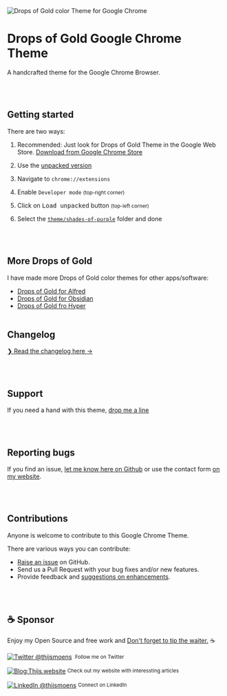 <img align="center" src="https://raw.githubusercontent.com/thijswmoens/drops-of-gold-google-chrome/master/.github/images/drops-of-gold.png" alt="Drops of Gold color Theme for Google Chrome" />

# Drops of Gold Google Chrome Theme

A handcrafted theme for the Google Chrome Browser.

<br><br>

## Getting started

There are two ways:

1. Recommended:
   Just look for Drops of Gold Theme in the Google Web Store. [Download from Google Chrome Store][c]

2. Use the [unpacked version](./theme/drops-of-gold)
3. Navigate to `chrome://extensions`
4. Enable `Developer mode` <small>(top-right corner)</small>
5. Click on <kbd>Load unpacked</kbd> button <small>(top-left corner)</small>
6. Select the [`theme/shades-of-purple`](./theme/drops-of-gold) folder and done

<br><br>

## More Drops of Gold

I have made more Drops of Gold color themes for other apps/software:

-   [Drops of Gold for Alfred](https://github.com/thijswmoens/drops-of-gold-alfred)
-   [Drops of Gold for Obsidian](https://github.com/thijswmoens/drops-of-gold-theme-obsidian/)
-   [Drops of Gold fro Hyper](https://github.com/thijswmoens/drops-of-gold-hyper)
    <br><br>

## Changelog

[❯ Read the changelog here →](changelog.md)

<br><br>

## Support

If you need a hand with this theme, [drop me a line](https://thijs.website/contact)

<br><br>

## Reporting bugs

If you find an issue, [let me know here on Github](https://github.com/thijswmoens/drops-of-gold-google-chrome/issues/new) or use the contact form [on my website](https://thijs.webiste/bugs).

<br><br>

## Contributions

Anyone is welcome to contribute to this Google Chrome Theme.

There are various ways you can contribute:

-   [Raise an issue](https://github.com/thijswmoens/drops-of-gold-google-chrome/issues) on GitHub.
-   Send us a Pull Request with your bug fixes and/or new features.
-   Provide feedback and [suggestions on enhancements](https://thijs.website/feedback).

[c]: https://thijs.website/go/drops-of-gold-google-chrome/

<br><br>

## :coffee: Sponsor

Enjoy my Open Source and free work and [Don't forget to tip the waiter.](https://github.com/thijswmoens/sponsor) ☕

<div align="left">
    <p><a href="https://twitter.com/thijsmoens/"><img alt="Twitter @thijsmoens" align="center" src="https://img.shields.io/badge/-@thijsmoens-gray.svg?colorA=3d3d3d&colorB=3d3d3d&style=for-the-badge" /></a>&nbsp;<small> Follow me on Twitter</small></p>
    <p><a href="https://thijs.website/"><img alt="Blog:Thijs.website" align="center" src="https://img.shields.io/badge/-Thijs.website-gray.svg?colorA=a08f68&colorB=a08f68&style=for-the-badge" /></a>&nbsp;<small>Check out my website with interessting articles</small></p>
    <p><a href="https://www.linkedin.com/in/thijsmoens/"><img alt="LinkedIn @thijsmoens" align="center" src="https://img.shields.io/badge/LINKEDIN-gray.svg?colorA=2d2d2d&colorB=2d2d2d&style=for-the-badge" /></a>&nbsp;<small>Connect on LinkedIn</small></p>
</div>
